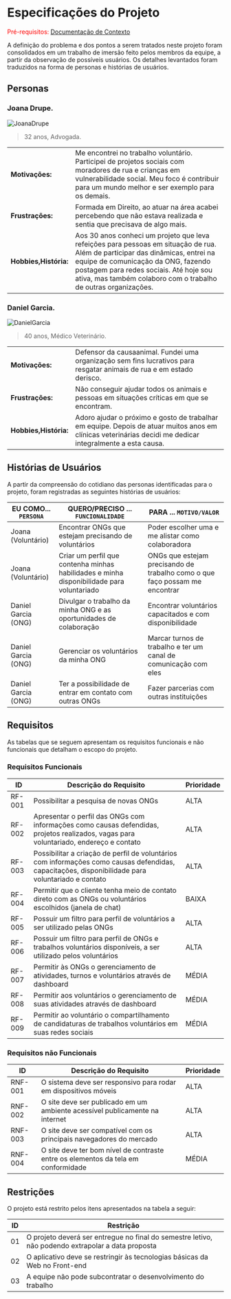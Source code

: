 # Especificações do Projeto

<span style="color:red">Pré-requisitos: <a href="1-Documentação de Contexto.md"> Documentação de Contexto</a></span>

A definição do problema e dos pontos a serem tratados neste projeto foram consolidados em um trabalho de imersão feito pelos membros da equipe, a partir da observação de possíveis usuários. Os detalhes levantados foram traduzidos na forma de personas e histórias de usuários. 

## Personas

### Joana Drupe.

![JoanaDrupe](https://user-images.githubusercontent.com/127978114/233849978-b1b48294-791a-4dc9-9931-2f1c59688431.png)

> 32 anos, Advogada.

|                   |                                                                                                              |
| ----------------- | ------------------------------------------------------------------------------------------------------------ |
| **Motivações:**       | Me encontrei no trabalho voluntário. Participei de projetos sociais com moradores de rua e crianças em vulnerabilidade social. Meu foco é contribuir para um mundo melhor e ser exemplo para os demais. |
| **Frustrações:** | Formada em Direito, ao atuar na área acabei percebendo que não estava realizada e sentia que precisava de algo mais.                          |
| **Hobbies,História:**      | Aos 30 anos conheci um projeto que leva refeições para pessoas em situação de rua. Além de participar das dinâmicas, entrei na equipe de comunicação da ONG, fazendo postagem para redes sociais. Até hoje sou ativa, mas também colaboro com o trabalho de outras organizações.                       |

### Daniel Garcia.

![DanielGarcia](https://user-images.githubusercontent.com/127978114/233851557-f8130be2-f1e0-4be2-ace2-b3c4386bac86.png)

> 40 anos, Médico Veterinário.

|                   |                                                                                                              |
| ----------------- | ------------------------------------------------------------------------------------------------------------ |
| **Motivações:**       | Defensor da causaanimal. Fundei uma organização sem fins lucrativos para resgatar animais de rua e em estado derisco. |
| **Frustrações:** | Não conseguir ajudar todos os animais e pessoas em situações críticas em que se encontram.                          |
| **Hobbies,História:**      | Adoro ajudar o próximo e gosto de trabalhar em equipe. Depois de atuar muitos anos em clínicas veterinárias decidi me dedicar integralmente a esta causa.                       |  

## Histórias de Usuários

A partir da compreensão do cotidiano das personas identificadas para o projeto, foram registradas as seguintes histórias de usuários: 

|EU COMO... `PERSONA`| QUERO/PRECISO ... `FUNCIONALIDADE` |PARA ... `MOTIVO/VALOR`                 |
|--------------------|------------------------------------|----------------------------------------|
|Joana (Voluntário)  | Encontrar ONGs que estejam precisando de voluntários            | Poder escolher uma e me alistar como colaboradora               |
|Joana (Voluntário)      | Criar um perfil que contenha minhas habilidades e minha disponibilidade para voluntariado                  | ONGs que estejam precisando de trabalho como o que faço possam me encontrar |
|Daniel Garcia (ONG)       | Divulgar o trabalho da minha ONG e as oportunidades de colaboração                   | Encontrar voluntários capacitados e com disponibilidade |
|Daniel Garcia (ONG)       | Gerenciar os voluntários da minha ONG                   | Marcar turnos de trabalho e ter um canal de comunicação com eles  |
|Daniel Garcia (ONG)       | Ter a possibilidade de entrar em contato com outras ONGs                   | Fazer parcerias com outras instituições   |


## Requisitos

As tabelas que se seguem apresentam os requisitos funcionais e não funcionais que detalham o escopo do projeto.

### Requisitos Funcionais

|ID    | Descrição do Requisito  | Prioridade |
|------|-----------------------------------------|----|
|RF-001| Possibilitar a pesquisa de novas ONGs | ALTA | 
|RF-002| Apresentar o perfil das ONGs com informações como causas defendidas, projetos realizados, vagas para voluntariado, endereço e contato   | ALTA |
|RF-003| Possibilitar a criação de perfil de voluntários com informações como causas defendidas, capacitações, disponibilidade para voluntariado e contato   | ALTA |
|RF-004| Permitir que o cliente tenha meio de contato direto com as ONGs ou voluntários escolhidos (janela de chat)   | BAIXA |
|RF-005| Possuir um filtro para perfil de voluntários a ser utilizado pelas ONGs  | ALTA |
|RF-006| Possuir um filtro para perfil de ONGs e trabalhos voluntários disponíveis, a ser utilizado pelos voluntários   | ALTA |
|RF-007| Permitir às ONGs o gerenciamento de atividades, turnos e voluntários através de dashboard  | MÉDIA |
|RF-008| Permitir aos voluntários o gerenciamento de suas atividades através de dashboard   | MÉDIA |
|RF-009| Permitir ao voluntário o compartilhamento de candidaturas de trabalhos voluntários em suas redes sociais   | MÉDIA |


### Requisitos não Funcionais

|ID     | Descrição do Requisito  |Prioridade |
|-------|-------------------------|----|
|RNF-001| O sistema deve ser responsivo para rodar em dispositivos móveis | ALTA | 
|RNF-002| O site deve ser publicado em um ambiente acessível publicamente na internet  |  ALTA | 
|RNF-003| O site deve ser compatível com os principais navegadores do mercado  |  ALTA | 
|RNF-004| O site deve ter bom nível de contraste entre os elementos da tela em conformidade  |  MÉDIA |


## Restrições

O projeto está restrito pelos itens apresentados na tabela a seguir:

|ID| Restrição                                             |
|--|-------------------------------------------------------|
|01| O projeto deverá ser entregue no final do semestre letivo, não podendo extrapolar a data proposta |
|02| O aplicativo deve se restringir às tecnologias básicas da Web no Front-end        |
|03| A equipe não pode subcontratar o desenvolvimento do trabalho        |

